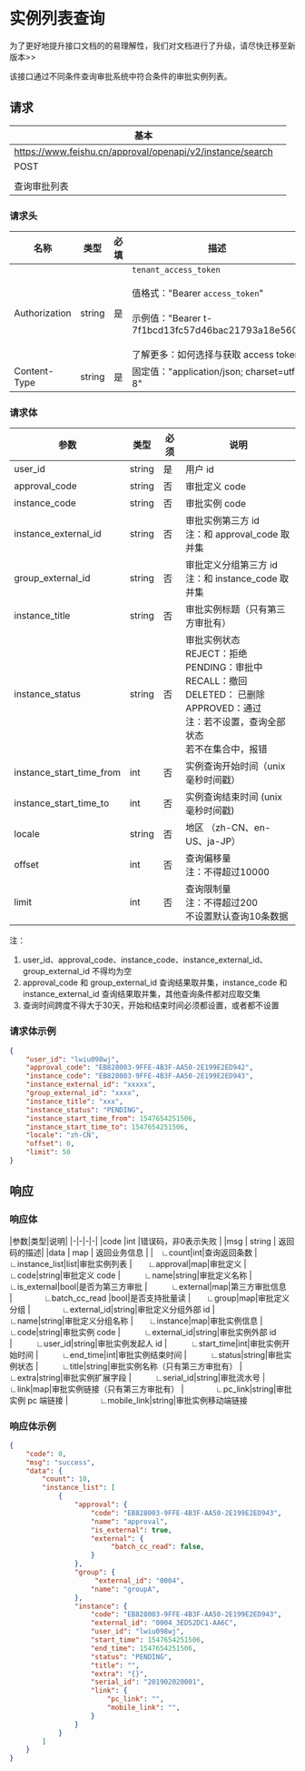 # 实例列表查询
<md-alert type="error">
为了更好地提升接口文档的的易理解性，我们对文档进行了升级，请尽快迁移至新版本>>
</md-alert>

该接口通过不同条件查询审批系统中符合条件的审批实例列表。

## 请求
| 基本 |  |
| --- | --- |
| https://www.feishu.cn/approval/openapi/v2/instance/search |
| POST |
|  |
| 查询审批列表 |


### 请求头
| 名称 | 类型 | 必填 | 描述 |
| --- | --- | --- | --- |
| Authorization | string | 是 | `tenant_access_token`<br> <br>值格式："Bearer `access_token`"<br><br>示例值："Bearer t-7f1bcd13fc57d46bac21793a18e560"<br> <br> 了解更多：如何选择与获取 access token |
| Content-Type | string | 是 | 固定值："application/json; charset=utf-8" |



### 请求体

|参数|类型|必须|说明|
|-|-|-|-|
|user_id|string|是|用户 id
|approval_code|string|否|审批定义 code
|instance_code|string|否|审批实例 code
|instance_external_id|string|否|审批实例第三方 id <br>注：和 approval_code 取并集
|group_external_id|string|否|审批定义分组第三方 id <br>注：和 instance_code 取并集
|instance_title|string|否|审批实例标题（只有第三方审批有）
|instance_status|string|否|审批实例状态<br>REJECT：拒绝<br>PENDING：审批中<br>RECALL：撤回<br>DELETED： 已删除<br>APPROVED：通过<br>注：若不设置，查询全部状态<br>若不在集合中，报错
|instance_start_time_from|int|否|实例查询开始时间（unix毫秒时间戳）
|instance_start_time_to|int|否|实例查询结束时间  (unix毫秒时间戳)
|locale|string|否|地区 （zh-CN、en-US、ja-JP）
|offset|int|否|查询偏移量 <br>注：不得超过10000
|limit|int|否|查询限制量 <br>注：不得超过200<br>不设置默认查询10条数据

<md-alert type="tip"> 注：
1. user_id、approval_code、instance_code、instance_external_id、group_external_id 不得均为空<br>
2. approval_code 和 group_external_id 查询结果取并集，instance_code 和 instance_external_id 查询结果取并集，其他查询条件都对应取交集<br>
3. 查询时间跨度不得大于30天，开始和结束时间必须都设置，或者都不设置
</md-alert> 


### 请求体示例

```json
{
	"user_id": "lwiu098wj",
	"approval_code": "EB828003-9FFE-4B3F-AA50-2E199E2ED942",
	"instance_code": "EB828003-9FFE-4B3F-AA50-2E199E2ED943",
	"instance_external_id": "xxxxx",
	"group_external_id": "xxxx",
	"instance_title": "xxx",
	"instance_status": "PENDING",
	"instance_start_time_from": 1547654251506,
	"instance_start_time_to": 1547654251506,
	"locale": "zh-CN",
	"offset": 0,
	"limit": 50
}
```

## 响应

### 响应体

|参数|类型|说明|
|-|-|-|-|
|code |int |错误码，非0表示失败 |
|msg | string | 返回码的描述|
|data | map | 返回业务信息 |
|&emsp;∟count|int|查询返回条数
|&emsp;∟instance_list|list|审批实例列表
|&emsp;&emsp;∟approval|map|审批定义
|&emsp;&emsp;&emsp;∟code|string|审批定义 code
|&emsp;&emsp;&emsp;∟name|string|审批定义名称
|&emsp;&emsp;&emsp;∟is_external|bool|是否为第三方审批
|&emsp;&emsp;&emsp;∟external|map|第三方审批信息
|&emsp;&emsp;&emsp;&emsp;∟batch_cc_read |bool|是否支持批量读
|&emsp;&emsp;∟group|map|审批定义分组
|&emsp;&emsp;&emsp;&emsp;∟external_id|string|审批定义分组外部 id
|&emsp;&emsp;&emsp;&emsp;∟name|string|审批定义分组名称
|&emsp;&emsp;∟instance|map|审批实例信息
|&emsp;&emsp;&emsp;∟code|string|审批实例 code
|&emsp;&emsp;&emsp;∟external_id|string|审批实例外部 id
|&emsp;&emsp;&emsp;∟user_id|string|审批实例发起人 id
|&emsp;&emsp;&emsp;∟start_time|int|审批实例开始时间
|&emsp;&emsp;&emsp;∟end_time|int|审批实例结束时间
|&emsp;&emsp;&emsp;∟status|string|审批实例状态
|&emsp;&emsp;&emsp;∟title|string|审批实例名称（只有第三方审批有）
|&emsp;&emsp;&emsp;∟extra|string|审批实例扩展字段
|&emsp;&emsp;&emsp;∟serial_id|string|审批流水号
|&emsp;&emsp;&emsp;∟link|map|审批实例链接（只有第三方审批有）
|&emsp;&emsp;&emsp;&emsp;∟pc_link|string|审批实例 pc 端链接
|&emsp;&emsp;&emsp;&emsp;∟mobile_link|string|审批实例移动端链接

### 响应体示例

```json
{
	"code": 0,
	"msg": "success",
	"data": {
		"count": 10,
		"instance_list": [
			{
				"approval": {
					"code": "EB828003-9FFE-4B3F-AA50-2E199E2ED943",
					"name": "approval",
					"is_external": true,
					"external": {
						 "batch_cc_read": false,
					}
				},
				"group": {
					 "external_id": "0004",
				 	"name": "groupA",
				},
				"instance": {
					"code": "EB828003-9FFE-4B3F-AA50-2E199E2ED943",
					"external_id": "0004_3ED52DC1-AA6C",
					"user_id": "lwiu098wj",
					"start_time": 1547654251506,
					"end_time": 1547654251506,
					"status": "PENDING",
					"title": "",
					"extra": "{}",
					"serial_id": "201902020001",
			 		"link": {
						"pc_link": "",
						"mobile_link": "",
					}
				}
			}
		]
	}
}
```
